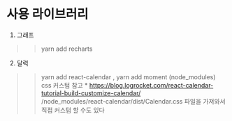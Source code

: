 # 사용 라이브러리

1. 그래프 
>>  yarn add recharts

2. 달력 
>> yarn add react-calendar , yarn add moment (node_modules)  
>> css 커스텀 참고 * https://blog.logrocket.com/react-calendar-tutorial-build-customize-calendar/  
>> /node_modules/react-calendar/dist/Calendar.css 파일을 가져와서 직접 커스텀 할 수도 있다
